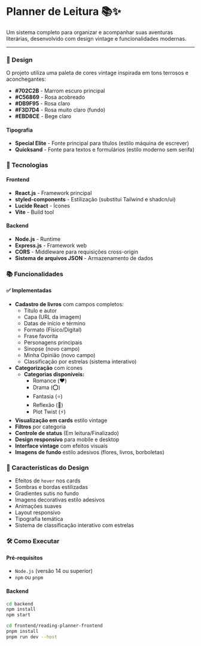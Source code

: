 # Planner de Leitura 📚✨

Um sistema completo para organizar e acompanhar suas aventuras literárias, desenvolvido com design vintage e funcionalidades modernas.

---

### 🎨 Design

O projeto utiliza uma paleta de cores vintage inspirada em tons terrosos e aconchegantes:

-   **#702C2B** - Marrom escuro principal
-   **#C56869** - Rosa acobreado
-   **#DB9F95** - Rosa claro
-   **#F3D7D4** - Rosa muito claro (fundo)
-   **#EBD8CE** - Bege claro

#### Tipografia

-   **Special Elite** - Fonte principal para títulos (estilo máquina de escrever)
-   **Quicksand** - Fonte para textos e formulários (estilo moderno sem serifa)

### 🚀 Tecnologias

#### Frontend
-   **React.js** - Framework principal
-   **styled-components** - Estilização (substitui Tailwind e shadcn/ui)
-   **Lucide React** - Ícones
-   **Vite** - Build tool

#### Backend
-   **Node.js** - Runtime
-   **Express.js** - Framework web
-   **CORS** - Middleware para requisições cross-origin
-   **Sistema de arquivos JSON** - Armazenamento de dados

### 📚 Funcionalidades

#### ✅ Implementadas

-   **Cadastro de livros** com campos completos:
    -   Título e autor
    -   Capa (URL da imagem)
    -   Datas de início e término
    -   Formato (Físico/Digital)
    -   Frase favorita
    -   Personagens principais
    -   Sinopse (novo campo)
    -   Minha Opinião (novo campo)
    -   Classificação por estrelas (sistema interativo)
-   **Categorização** com ícones
    -   **Categorias disponíveis:**
        -   Romance (❤️)
        -   Drama (⭕)
        -   Fantasia (⭐)
        -   Reflexão (🔺)
        -   Plot Twist (⚡)
-   **Visualização em cards** estilo vintage
-   **Filtros** por categoria
-   **Controle de status** (Em leitura/Finalizado)
-   **Design responsivo** para mobile e desktop
-   **Interface vintage** com efeitos visuais
-   **Imagens de fundo** estilo adesivos (flores, livros, borboletas)

### 🎯 Características do Design

-   Efeitos de `hover` nos cards
-   Sombras e bordas estilizadas
-   Gradientes sutis no fundo
-   Imagens decorativas estilo adesivos
-   Animações suaves
-   Layout responsivo
-   Tipografia temática
-   Sistema de classificação interativo com estrelas

### 🛠️ Como Executar

#### Pré-requisitos
-   `Node.js` (versão 14 ou superior)
-   `npm` ou `pnpm`

#### Backend
```bash
cd backend
npm install
npm start

cd frontend/reading-planner-frontend
pnpm install
pnpm run dev --host
